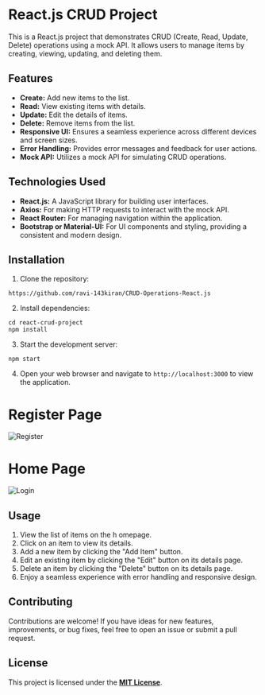 # React.js CRUD Project
This is a React.js project that demonstrates CRUD (Create, Read, Update, Delete) operations using a mock API. It allows users to manage items by creating, viewing, updating, and deleting them.
## Features
-  **Create:** Add new items to the list. 
-  **Read:** View existing items with details.
 -  **Update:** Edit the details of items. 
 -  **Delete:** Remove items from the list.
  -  **Responsive UI:** Ensures a seamless experience across different devices and screen sizes. 
  -  **Error Handling:** Provides error messages and feedback for user actions.
   -  **Mock API:** Utilizes a mock API for simulating CRUD operations.
## Technologies Used
-  **React.js:** A JavaScript library for building user interfaces.
 -  **Axios:** For making HTTP requests to interact with the mock API. 
 -  **React Router:** For managing navigation within the application. 
 -  **Bootstrap or Material-UI:** For UI components and styling, providing a consistent and modern design.
## Installation
1. Clone the repository:
```
https://github.com/ravi-143kiran/CRUD-Operations-React.js
```
2.  Install dependencies:
```
cd react-crud-project
npm install
```

3.  Start the development server:
```
npm start
```

4.  Open your web browser and navigate to `http://localhost:3000` to view the application.

# **Register Page**
![Register](https://github.com/ravi-143kiran/CRUD-Operations-React.js/assets/119074585/b5fecf41-1bd5-4c01-8705-6b9ef91cef7d)

# **Home Page**
![Login](https://github.com/ravi-143kiran/CRUD-Operations-React.js/assets/119074585/1f809c94-affa-4e53-bd02-509cc886187a)

## Usage
1.  View the list of items on the h
omepage.
2.  Click on an item to view its details.
3.  Add a new item by clicking the "Add Item" button.
4.  Edit an existing item by clicking the "Edit" button on its details page.
5.  Delete an item by clicking the "Delete" button on its details page.
6.  Enjoy a seamless experience with error handling and responsive design.
## Contributing
Contributions are welcome! If you have ideas for new features, improvements, or bug fixes, feel free to open an issue or submit a pull request.
## License
This project is licensed under the **[MIT License](https://opensource.org/license/mit/ "Optional Title")**.
